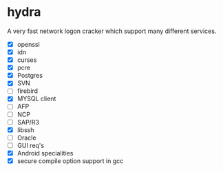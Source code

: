 hydra
=====

A very fast network logon cracker which support many different services.

- [x] openssl
- [x] idn
- [x] curses
- [x] pcre
- [x] Postgres
- [x] SVN
- [ ] firebird
- [x] MYSQL client
- [ ] AFP
- [ ] NCP
- [ ] SAP/R3
- [x] libssh
- [ ] Oracle
- [ ] GUI req's
- [x] Android specialities
- [x] secure compile option support in gcc
